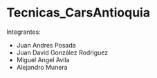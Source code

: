 # Tecnicas_CarsAntioquia

Integrantes:
- Juan Andres Posada
- Juan David González Rodríguez
- Miguel Angel Avila
- Alejandro Munera
